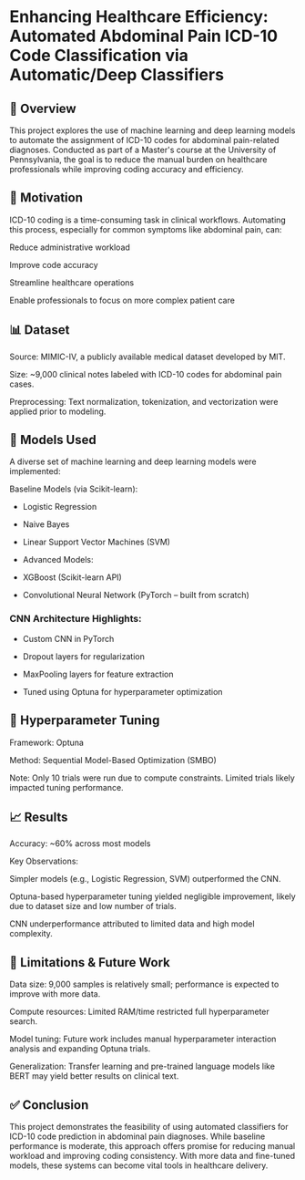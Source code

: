 # Enhancing Healthcare Efficiency: Automated Abdominal Pain ICD-10 Code Classification via Automatic/Deep Classifiers

## 📌 Overview
This project explores the use of machine learning and deep learning models to automate the assignment of ICD-10 codes for abdominal pain-related diagnoses. Conducted as part of a Master's course at the University of Pennsylvania, the goal is to reduce the manual burden on healthcare professionals while improving coding accuracy and efficiency.

## 🏥 Motivation
ICD-10 coding is a time-consuming task in clinical workflows. Automating this process, especially for common symptoms like abdominal pain, can:

Reduce administrative workload

Improve code accuracy

Streamline healthcare operations

Enable professionals to focus on more complex patient care

## 📊 Dataset
Source: MIMIC-IV, a publicly available medical dataset developed by MIT.

Size: ~9,000 clinical notes labeled with ICD-10 codes for abdominal pain cases.

Preprocessing: Text normalization, tokenization, and vectorization were applied prior to modeling.

## 🤖 Models Used
A diverse set of machine learning and deep learning models were implemented:

Baseline Models (via Scikit-learn):

- Logistic Regression

- Naive Bayes

- Linear Support Vector Machines (SVM)

- Advanced Models:

- XGBoost (Scikit-learn API)

- Convolutional Neural Network (PyTorch – built from scratch)

### CNN Architecture Highlights:
- Custom CNN in PyTorch

- Dropout layers for regularization

- MaxPooling layers for feature extraction

- Tuned using Optuna for hyperparameter optimization

## 🧪 Hyperparameter Tuning
Framework: Optuna

Method: Sequential Model-Based Optimization (SMBO)

Note: Only 10 trials were run due to compute constraints. Limited trials likely impacted tuning performance.

## 📈 Results
Accuracy: ~60% across most models

Key Observations:

Simpler models (e.g., Logistic Regression, SVM) outperformed the CNN.

Optuna-based hyperparameter tuning yielded negligible improvement, likely due to dataset size and low number of trials.

CNN underperformance attributed to limited data and high model complexity.

## 🚧 Limitations & Future Work
Data size: 9,000 samples is relatively small; performance is expected to improve with more data.

Compute resources: Limited RAM/time restricted full hyperparameter search.

Model tuning: Future work includes manual hyperparameter interaction analysis and expanding Optuna trials.

Generalization: Transfer learning and pre-trained language models like BERT may yield better results on clinical text.

## ✅ Conclusion
This project demonstrates the feasibility of using automated classifiers for ICD-10 code prediction in abdominal pain diagnoses. While baseline performance is moderate, this approach offers promise for reducing manual workload and improving coding consistency. With more data and fine-tuned models, these systems can become vital tools in healthcare delivery.
